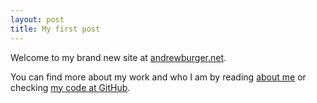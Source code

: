 ```yaml
---
layout: post
title: My first post
---
```


Welcome to my brand new site at [andrewburger.net](http://andrewburger.net).

You can find more about my work and who I am by reading [about me](http://andrewburger.net/about/) or checking [my code at GitHub](https://github.com/andrewburger).
